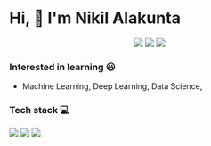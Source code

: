 # Hi, :wave: I'm Nikil Alakunta 

<p align='center'>
  <a href=https://www.linkedin.com/in/nikil-alakunta/><img src=https://img.shields.io/badge/linkedin-%230077B5.svg?&style=for-the-badge&logo=linkedin&logoColor=white
	></a>
  <a href=https://medium.com/@o773hnikil><img src=https://img.shields.io/badge/medium-%2312100E.svg?&style=for-the-badge&logo=medium&logoColor=white></a>
  <a href='mailto:o773hnikil@gmail.com'><img src=https://img.shields.io/badge/gmail-D14836?&style=for-the-badge&logo=gmail&logoColor=white></a>
</p>

### Interested in learning :smiley:
- Machine Learning, Deep Learning, Data Science,

### Tech stack :computer:
![](https://img.shields.io/badge/python%20-%2314354C.svg?&style=for-the-badge&logo=python&logoColor=white)
![](https://img.shields.io/badge/flask%20-%2314354C.svg?&style=for-the-badge&logo=flask&logoColor=white)
![](https://img.shields.io/badge/ScikitLearn%20-%2314354C.svg?&style=for-the-badge&logo=ScikitLearn&logoColor=white)
